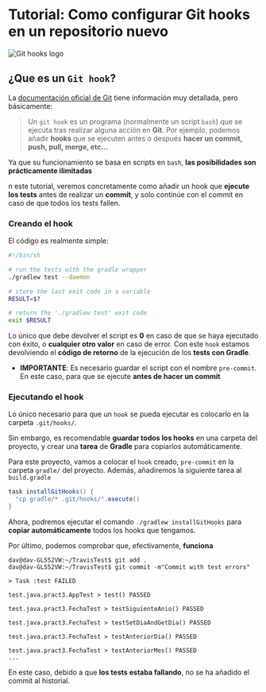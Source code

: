 # Tutorial: Como configurar Git hooks en un repositorio nuevo

![Git hooks logo](http://dev.agenciasisters.com.br/faciplac/vendor/larapack/hooks/resources/logo.png)

## ¿Que es un `Git hook`?

La [documentación oficial de Git](https://git-scm.com/docs/githooks) tiene información muy detallada, pero básicamente:

> Un `git hook` es un programa (normalmente un script `bash`) que se ejecuta tras realizar alguna acción en __Git__. Por ejemplo, podemos añadir __hooks__ que se ejecuten antes o después __hacer un commit, push, pull, merge, etc...__ 

Ya que su funcionamiento se basa en scripts en `bash`, __las posibilidades son prácticamente ilimitadas__

n este tutorial, veremos concretamente como añadir un hook que __ejecute los tests__ antes de realizar un __commit__, y solo continúe con el commit en caso de que todos los tests fallen.

### Creando el hook

El código es realmente simple:

```bash
#!/bin/sh

# run the tests with the gradle wrapper
./gradlew test --daemon

# store the last exit code in a variable
RESULT=$?

# return the './gradlew test' exit code
exit $RESULT
```

Lo único que debe devolver el script es __0__ en caso de que se haya ejecutado con éxito, o __cualquier otro valor__ en caso de error.
Con este `hook` estamos devolviendo el __código de retorno__ de la ejecución de los __tests con Gradle__.

* __IMPORTANTE__: Es necesario guardar el script con el nombre `pre-commit`. En este caso, para que se ejecute __antes de hacer un commit__

### Ejecutando el hook

Lo único necesario para que un `hook` se pueda ejecutar es colocarlo en la carpeta `.git/hooks/`.

Sin embargo, es recomendable __guardar todos los hooks__ en una carpeta del proyecto, y crear una __tarea__ de __Gradle__ para copiarlos automáticamente.

Para este proyecto, vamos a colocar el `hook` creado, `pre-commit` en la carpeta `gradle/` del proyecto. Además, añadiremos la siguiente tarea al `build.gradle`
```groovy
task installGitHooks() {
  "cp gradle/* .git/hooks/".execute()
}
```

Ahora, podremos ejecutar el comando `./gradlew installGitHooks` para __copiar automáticamente__ todos los hooks que tengamos.

Por último, podemos comprobar que, efectívamente, __funciona__
```console
dav@dav-GL552VW:~/TravisTest$ git add .
dav@dav-GL552VW:~/TravisTest$ git commit -m"Commit with test errors"

> Task :test FAILED

test.java.pract3.AppTest > test() PASSED

test.java.pract3.FechaTest > testSiguienteAnio() PASSED

test.java.pract3.FechaTest > testSetDiaAndGetDia() PASSED

test.java.pract3.FechaTest > testAnteriorDia() PASSED

test.java.pract3.FechaTest > testAnteriorMes() PASSED
...
```

En este caso, debido a que __los tests estaba fallando__, no se ha añadido el commit al historial. 
